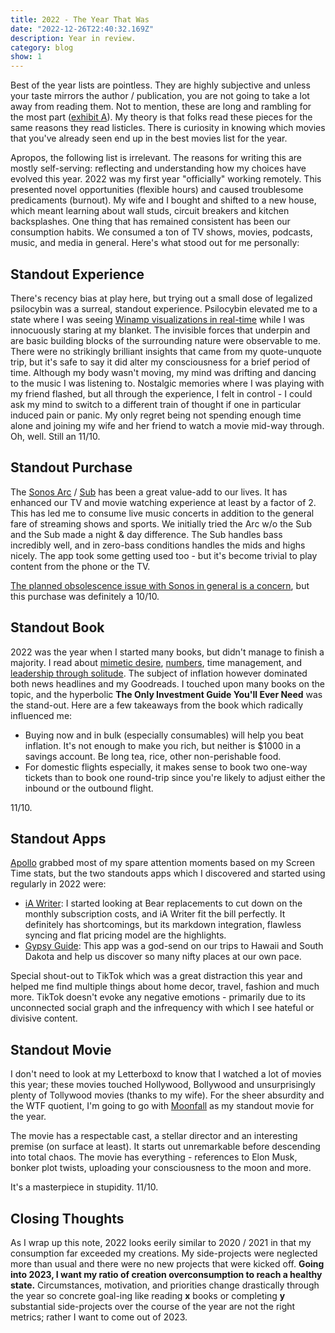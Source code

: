```yaml
---
title: 2022 - The Year That Was
date: "2022-12-26T22:40:32.169Z"
description: Year in review.
category: blog
show: 1
---
```


Best of the year lists are pointless. They are highly subjective and unless your taste mirrors the author / publication, you are not going to take a lot away from reading them. Not to mention, these are long and rambling for the most part ([exhibit A](https://www.washingtonpost.com/magazine/2022/12/25/dave-barrys-2022-year-review/)). My theory is that folks read these pieces for the same reasons they read listicles. There is curiosity in knowing which movies that you've already seen end up in the best movies list for the year. 

Apropos, the following list is irrelevant. The reasons for writing this are mostly self-serving: reflecting and understanding how my choices have evolved this year. 2022 was my first year "officially" working remotely. This presented novel opportunities (flexible hours) and caused troublesome predicaments (burnout). My wife and I bought and shifted to a new house, which meant learning about wall studs, circuit breakers and kitchen backsplashes. One thing that has remained consistent has been our consumption habits. We consumed a ton of TV shows, movies, podcasts, music, and media in general. Here's what stood out for me personally:

## Standout Experience

There's recency bias at play here, but trying out a small dose of legalized psilocybin was a surreal, standout experience. Psilocybin elevated me to a state where I was seeing [Winamp visualizations in real-time](https://www.youtube.com/watch?v=RBkhUg1oVIE) while I was innocuously staring at my blanket. The invisible forces that underpin and are basic building blocks of the surrounding nature were observable to me. There were no strikingly brilliant insights that came from my quote-unquote trip, but it's safe to say it did alter my consciousness for a brief period of time. Although my body wasn't moving, my mind was drifting and dancing to the music I was listening to. Nostalgic memories where I was playing with my friend flashed, but all through the experience, I felt in control - I could ask my mind to switch to a different train of thought if one in particular induced pain or panic. My only regret being not spending enough time alone and joining my wife and her friend to watch a movie mid-way through. Oh, well. Still an 11/10.

## Standout Purchase

The [Sonos Arc](https://www.sonos.com/en-us/shop/arc) / [Sub](https://www.sonos.com/en-us/shop/sub) has been a great value-add to our lives. It has enhanced our TV and movie watching experience at least by a factor of 2. This has led me to consume live music concerts in addition to the general fare of streaming shows and sports. We initially tried the Arc w/o the Sub and the Sub made a night & day difference. The Sub handles bass incredibly well, and in zero-bass conditions handles the mids and highs nicely. The app took some getting used too - but it's become trivial to play content from the phone or the TV.  

[The planned obsolescence issue with Sonos in general is a concern](https://www.theregister.com/2020/01/21/sonos_bricking_laudio_gear/), but this purchase was definitely a 10/10.

## Standout Book

2022 was the year when I started many books, but didn't manage to finish a majority. I read about [mimetic desire](https://www.goodreads.com/book/show/54860444-wanting), [numbers](https://www.goodreads.com/book/show/58605460-making-numbers-count), time management, and [leadership through solitude](https://www.goodreads.com/book/show/31451193-lead-yourself-first). The subject of inflation however dominated both news headlines and my Goodreads. I touched upon many books on the topic, and the hyperbolic **The Only Investment Guide You'll Ever Need** was the stand-out. Here are a few takeaways from the book which radically influenced me:

- Buying now and in bulk (especially consumables) will help you beat inflation. It's not enough to make you rich, but neither is $1000 in a savings account. Be long tea, rice, other non-perishable food. 
- For domestic flights especially, it makes sense to book two one-way tickets than to book one round-trip since you're likely to adjust either the inbound or the outbound flight.

11/10.

## Standout Apps

[Apollo](https://apolloapp.io/) grabbed most of my spare attention moments based on my Screen Time stats, but the two standouts apps which I discovered and started using regularly in 2022 were: 

- [iA Writer](https://ia.net/writer): I started looking at Bear replacements to cut down on the monthly subscription costs, and iA Writer fit the bill perfectly. It definitely has shortcomings, but its markdown integration, flawless syncing and flat pricing model are the highlights.
- [Gypsy Guide](https://gypsyguide.com/): This app was a god-send on our trips to Hawaii and South Dakota and help us discover so many nifty places at our own pace. 

Special shout-out to TikTok which was a great distraction this year and helped me find multiple things about home decor, travel, fashion and much more. TikTok doesn't evoke any negative emotions - primarily due to its unconnected social graph and the infrequency with which I see hateful or divisive content.

## Standout Movie

I don't need to look at my Letterboxd to know that I watched a lot of movies this year; these movies touched Hollywood, Bollywood and unsurprisingly plenty of Tollywood movies (thanks to my wife). For the sheer absurdity and the WTF quotient, I'm going to go with [Moonfall](https://letterboxd.com/film/moonfall/) as my standout movie for the year.  

The movie has a respectable cast, a stellar director and an interesting premise (on surface at least). It starts out unremarkable before descending into total chaos. The movie has everything - references to Elon Musk, bonker plot twists, uploading your consciousness to the moon and more. 

It's a masterpiece in stupidity. 11/10.

## Closing Thoughts

As I wrap up this note, 2022 looks eerily similar to 2020 / 2021 in that my consumption far exceeded my creations. My side-projects were neglected more than usual and there were no new projects that were kicked off. **Going into 2023, I want my ratio of creation overconsumption to reach a healthy state.** Circumstances, motivation, and priorities change drastically through the year so concrete goal-ing like reading **x** books or completing **y** substantial side-projects over the course of the year are not the right metrics; rather I want to come out of 2023.